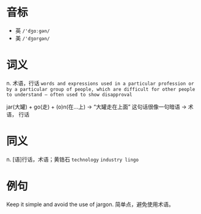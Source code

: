 # 音标

- 英 `/'dʒɑːgən/`
- 美 `/'dʒɑrɡən/`

# 词义

n. 术语，行话
`words and expressions used in a particular profession or by a particular group of people, which are difficult for other people to understand – often used to show disapproval`



jar(大罐) + go(走) + (o)n(在…上) → “大罐走在上面” 这句话很像一句暗语 → 术语， 行话

# 同义

n. [语]行话，术语；黄锆石
`technology` `industry lingo`

# 例句

Keep it simple and avoid the use of jargon.
简单点，避免使用术语。


